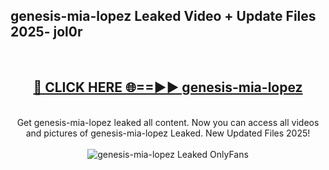 <h2>genesis-mia-lopez Leaked Video + Update Files 2025- jol0r</h2>
<br>
<div align="center">
<h2><a href="https://libra.edu.pl?genesis-mia-lopez" rel="nofollow">🔴 CLICK HERE 🌐==►► genesis-mia-lopez</a></h2>
<br>
Get genesis-mia-lopez leaked all content. Now you can access all videos and pictures of genesis-mia-lopez Leaked. New Updated Files 2025!
<br>
<br>
<a href="https://libra.edu.pl?genesis-mia-lopez" rel="nofollow" data-target="animated-image.originalLink"><img src="https://i.ibb.co.com/WyWwxjT/player-gif2.gif" alt="genesis-mia-lopez Leaked OnlyFans" style="max-width: 100%; display: inline-block;" data-target="animated-image.originalImage"></a>
</div>
<br>